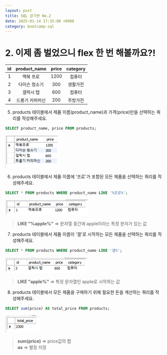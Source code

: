 ```yaml
---
layout: post
title: SQL 걷기반 No.2
date: 2025-01-14 17:35:00 +0900
category: bootcamp-sql
---
```


# 2. 이제 좀 벌었으니 flex 한 번 해볼까요?!

| id | product_name | price | category |
|:--:|:------------:|:-----:|:--------:|
| 1  | 맥북 프로     | 1200  | 컴퓨터   |
| 2  | 다이슨 청소기 | 300   | 생활가전  |
| 3  | 갤럭시 탭     | 600   | 컴퓨터   |
| 4  | 드롱기 커피머신 | 200 | 주방가전  |

5. products 테이블에서 제품 이름(product_name)과 가격(price)만을 선택하는 쿼리를 작성해주세요.
```sql
SELECT product_name, price FROM products;
```
![walk2-5](/public/img/walk2-5.png)

6. products 테이블에서 제품 이름에 '프로'가 포함된 모든 제품을 선택하는 쿼리를 작성해주세요.
```sql
SELECT * FROM products WHERE product_name LIKE '%프로%';
```
![walk2-6](/public/img/walk2-6.png)
> **LIKE "%apple%"** => 문자열 중간에 apple이라는 특정 문자가 있는 값 

7. products 테이블에서 제품 이름이 '갤'로 시작하는 모든 제품을 선택하는 쿼리를 작성해주세요.
```sql
SELECT * FROM products WHERE product_name LIKE '갤%';
```
![walk2-7](/public/img/walk2-7.png)
> **LIKE "apple%"** => 특정 문자열인 apple로 시작하는 값

8. products 테이블에서 모든 제품을 구매하기 위해 필요한 돈을 계산하는 쿼리를 작성해주세요.
```sql
SELECT sum(price) AS total_price FROM products;
```
![walk2-8](/public/img/walk2-8.png)
> **sum(price)** => price값의 합  
**as** => 별칭 지정
